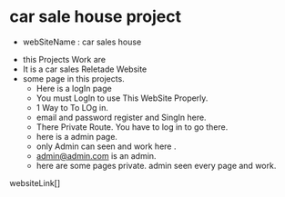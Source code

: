 # car sale house  project
-  webSiteName : car sales house
*  this Projects Work are
*  It is a car sales Reletade Website
*  some page in this projects.
   *  Here is a logIn page 
   *  You must LogIn to use This WebSite Properly.
   *  1 Way to To LOg in.
   *  email and password register and SingIn here.
   *  There Private Route. You have to log in to go there.
   *  here is a admin page.
   *  only Admin can seen and work here .
   *  admin@admin.com is an admin.
   *  here are some pages  private. admin seen every page and work.

   
  websiteLink[]